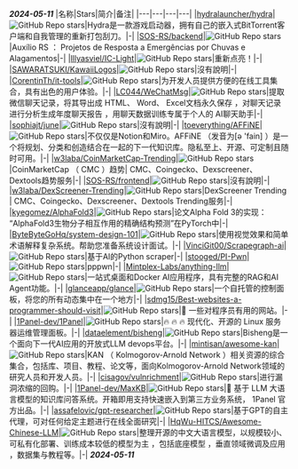 *********2024-05-11*********
|名称|Stars|简介|备注|
|---|---|---|---|
|[hydralauncher/hydra](https://github.com/hydralauncher/hydra)|![GitHub Repo stars](https://badgen.net/github/stars/hydralauncher/hydra)|Hydra是一款游戏启动器，拥有自己的嵌入式BitTorrent客户端和自我管理的重新打包刮刀。|-|
|[SOS-RS/backend](https://github.com/SOS-RS/backend)|![GitHub Repo stars](https://badgen.net/github/stars/SOS-RS/backend)|Auxílio RS ： Projetos de Resposta a Emergências por Chuvas e Alagamentos|-|
|[lllyasviel/IC-Light](https://github.com/lllyasviel/IC-Light)|![GitHub Repo stars](https://badgen.net/github/stars/lllyasviel/IC-Light)|重新点亮！|-|
|[SAWARATSUKI/KawaiiLogos](https://github.com/SAWARATSUKI/KawaiiLogos)|![GitHub Repo stars](https://badgen.net/github/stars/SAWARATSUKI/KawaiiLogos)|沒有說明|-|
|[CorentinTh/it-tools](https://github.com/CorentinTh/it-tools)|![GitHub Repo stars](https://badgen.net/github/stars/CorentinTh/it-tools)|为开发人员提供方便的在线工具集合，具有出色的用户体验。|-|
|[LC044/WeChatMsg](https://github.com/LC044/WeChatMsg)|![GitHub Repo stars](https://badgen.net/github/stars/LC044/WeChatMsg)|提取微信聊天记录，将其导出成 HTML、 Word、 Excel文档永久保存 ，对聊天记录进行分析生成年度聊天报告 ，用聊天数据训练专属于个人的 AI聊天助手|-|
|[sophiajt/june](https://github.com/sophiajt/june)|![GitHub Repo stars](https://badgen.net/github/stars/sophiajt/june)|沒有說明|-|
|[toeverything/AFFiNE](https://github.com/toeverything/AFFiNE)|![GitHub Repo stars](https://badgen.net/github/stars/toeverything/AFFiNE)|不仅仅是Notion和Miro。AFFiNE （发音为[ə 'fain] ）是一个将规划、分类和创造结合在一起的下一代知识库。隐私至上、开源、可定制且随时可用。|-|
|[w3laba/CoinMarketCap-Trending](https://github.com/w3laba/CoinMarketCap-Trending)|![GitHub Repo stars](https://badgen.net/github/stars/w3laba/CoinMarketCap-Trending)|CoinMarketCap （ CMC ）趋势| CMC、Coingecko、Dexscreener、Dextools趋势服务|-|
|[SOS-RS/frontend](https://github.com/SOS-RS/frontend)|![GitHub Repo stars](https://badgen.net/github/stars/SOS-RS/frontend)|沒有說明|-|
|[w3laba/DexScreener-Trending](https://github.com/w3laba/DexScreener-Trending)|![GitHub Repo stars](https://badgen.net/github/stars/w3laba/DexScreener-Trending)|DexScreener Trending | CMC、Coingecko、Dexscreener、Dextools Trending服务|-|
|[kyegomez/AlphaFold3](https://github.com/kyegomez/AlphaFold3)|![GitHub Repo stars](https://badgen.net/github/stars/kyegomez/AlphaFold3)|论文Alpha Fold 3的实现： “AlphaFold3生物分子相互作用的精确结构预测”在PyTorch中|-|
|[ByteByteGoHq/system-design-101](https://github.com/ByteByteGoHq/system-design-101)|![GitHub Repo stars](https://badgen.net/github/stars/ByteByteGoHq/system-design-101)|使用视觉效果和简单术语解释复杂系统。帮助您准备系统设计面试。|-|
|[VinciGit00/Scrapegraph-ai](https://github.com/VinciGit00/Scrapegraph-ai)|![GitHub Repo stars](https://badgen.net/github/stars/VinciGit00/Scrapegraph-ai)|基于AI的Python scraper|-|
|[stooged/PI-Pwn](https://github.com/stooged/PI-Pwn)|![GitHub Repo stars](https://badgen.net/github/stars/stooged/PI-Pwn)|pppwn|-|
|[Mintplex-Labs/anything-llm](https://github.com/Mintplex-Labs/anything-llm)|![GitHub Repo stars](https://badgen.net/github/stars/Mintplex-Labs/anything-llm)|一站式桌面和Docker AI应用程序，具有完整的RAG和AI Agent功能。|-|
|[glanceapp/glance](https://github.com/glanceapp/glance)|![GitHub Repo stars](https://badgen.net/github/stars/glanceapp/glance)|一个自托管的控制面板，将您的所有动态集中在一个地方|-|
|[sdmg15/Best-websites-a-programmer-should-visit](https://github.com/sdmg15/Best-websites-a-programmer-should-visit)|![GitHub Repo stars](https://badgen.net/github/stars/sdmg15/Best-websites-a-programmer-should-visit)|🔗 一些对程序员有用的网站。|-|
|[1Panel-dev/1Panel](https://github.com/1Panel-dev/1Panel)|![GitHub Repo stars](https://badgen.net/github/stars/1Panel-dev/1Panel)|🔥 🔥 🔥 现代化、开源的 Linux 服务器运维管理面板。|-|
|[dataelement/bisheng](https://github.com/dataelement/bisheng)|![GitHub Repo stars](https://badgen.net/github/stars/dataelement/bisheng)|Bisheng是一个面向下一代AI应用的开放式LLM devops平台。|-|
|[mintisan/awesome-kan](https://github.com/mintisan/awesome-kan)|![GitHub Repo stars](https://badgen.net/github/stars/mintisan/awesome-kan)|KAN （ Kolmogorov-Arnold Network ）相关资源的综合集合，包括库、项目、教程、论文等，面向Kolmogorov-Arnold Network领域的研究人员和开发人员。|-|
|[cisagov/vulnrichment](https://github.com/cisagov/vulnrichment)|![GitHub Repo stars](https://badgen.net/github/stars/cisagov/vulnrichment)|进行漏洞浓缩的回购。|-|
|[1Panel-dev/MaxKB](https://github.com/1Panel-dev/MaxKB)|![GitHub Repo stars](https://badgen.net/github/stars/1Panel-dev/MaxKB)|💬 基于 LLM 大语言模型的知识库问答系统。开箱即用支持快速嵌入到第三方业务系统， 1Panel 官方出品。|-|
|[assafelovic/gpt-researcher](https://github.com/assafelovic/gpt-researcher)|![GitHub Repo stars](https://badgen.net/github/stars/assafelovic/gpt-researcher)|基于GPT的自主代理，可对任何给定主题进行在线全面研究|-|
|[HqWu-HITCS/Awesome-Chinese-LLM](https://github.com/HqWu-HITCS/Awesome-Chinese-LLM)|![GitHub Repo stars](https://badgen.net/github/stars/HqWu-HITCS/Awesome-Chinese-LLM)|整理开源的中文大语言模型，以规模较小、可私有化部署、训练成本较低的模型为主 ，包括底座模型 ，垂直领域微调及应用 ，数据集与教程等。|-|
*********2024-05-11*********
